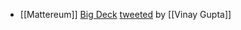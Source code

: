 - [[Mattereum]] [Big Deck](https://drive.google.com/file/d/1zTOv4nasXynoXPGQiuLxiB2ataz9XB44/view) [tweeted](https://twitter.com/leashless/status/1323505152343613445?s=20) by [[Vinay Gupta]]
